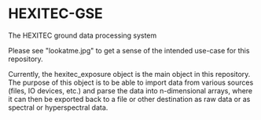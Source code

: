 HEXITEC-GSE
===========

The HEXITEC ground data processing system

Please see "lookatme.jpg" to get a sense of the intended use-case for this repository.

Currently, the hexitec_exposure object is the main object in this repository. The purpose of this object is to be able to import data from various sources (files, IO devices, etc.) and parse the data into n-dimensional arrays, where it can then be exported back to a file or other destination as raw data or as spectral or hyperspectral data.

